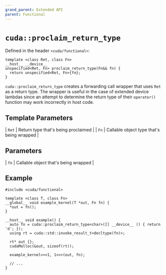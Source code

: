 ```yaml
---
grand_parent: Extended API
parent: Functional
---
```


# `cuda::proclaim_return_type`

Defined in the header `<cuda/functional>`:

```cuda
template <class Ret, class Fn>
__host__ __device__
unspecified<Ret, Fn> proclaim_return_type(Fn&& fn) {
  return unspecified<Ret, Fn>{fn};
}
```

`cuda::proclaim_return_type` creates a forwarding call wrapper that uses
`Ret` as a return type. The wrapper is useful in the case of extended device
lambdas since an attempt to determine the return type of their `operator()` 
function may work incorrectly in host code.

## Template Parameters

| `Ret` | Return type that's being proclaimed       |
| `Fn`  | Callable object type that's being wrapped |

## Parameters

| `fn`  | Callable object that's being wrapped |

## Example

```cuda
#include <cuda/functional>

template <class T, class Fn>
__global__ void example_kernel(T *out, Fn fn) {
  *out = fn();
}

__host__ void example() {
  auto fn = cuda::proclaim_return_type<char>([] __device__ () { return 'd'; });
  using rt = cuda::std::invoke_result_t<decltype(fn)>;

  rt* out {}; 
  cudaMalloc(&out, sizeof(rt));

  example_kernel<<<1, 1>>>(out, fn);

  // ...
}

```

